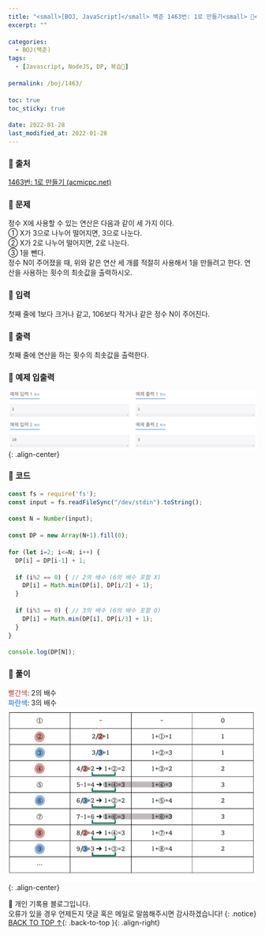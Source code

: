 ```yaml
---
title: "<small>[BOJ, JavaScript]</small> 백준 1463번: 1로 만들기<small> 🖤</small>"
excerpt: ""

categories:
  - BOJ(백준)
tags:
  - [Javascript, NodeJS, DP, 복습🖤]

permalink: /boj/1463/

toc: true
toc_sticky: true
 
date: 2022-01-28
last_modified_at: 2022-01-28
---
```


### 📌 출처

  [1463번: 1로 만들기 (acmicpc.net)](https://www.acmicpc.net/problem/1463)

### 📌 문제

  정수 X에 사용할 수 있는 연산은 다음과 같이 세 가지 이다.  
    ① X가 3으로 나누어 떨어지면, 3으로 나눈다.  
    ② X가 2로 나누어 떨어지면, 2로 나눈다.  
    ③ 1을 뺀다.  
  정수 N이 주어졌을 때, 위와 같은 연산 세 개를 적절히 사용해서 1을 만들려고 한다. 연산을 사용하는 횟수의 최솟값을 출력하시오.

### 📌 입력 

  첫째 줄에 1보다 크거나 같고, 106보다 작거나 같은 정수 N이 주어진다.

### 📌 출력

  첫째 줄에 연산을 하는 횟수의 최솟값을 출력한다.

### 📌 예제 입출력

  <img src="/assets/images/posts_img/boj/1463_1.png">{: .align-center}

### 📌 코드

  ```jsx
  const fs = require('fs');
  const input = fs.readFileSync("/dev/stdin").toString();

  const N = Number(input);

  const DP = new Array(N+1).fill(0);

  for (let i=2; i<=N; i++) {
    DP[i] = DP[i-1] + 1;

    if (i%2 == 0) { // 2의 배수 (6의 배수 포함 X)
      DP[i] = Math.min(DP[i], DP[i/2] + 1);
    }

    if (i%3 == 0) { // 3의 배수 (6의 배수 포함 O)
      DP[i] = Math.min(DP[i], DP[i/3] + 1);	
    }
  }

  console.log(DP[N]); 
  ```

### 📌 풀이

  <span style="color:#C0392B">빨간색</span>: 2의 배수  
  <span style="color:#006CD4">파란색</span>: 3의 배수
  <img src="/assets/images/posts_img/boj/1463_2.png" width="550">{: .align-center}

📓 개인 기록용 블로그입니다.  
오류가 있을 경우 언제든지 댓글 혹은 메일로 말씀해주시면 감사하겠습니다!
{: .notice}
[BACK TO TOP ↑](#){: .back-to-top }{: .align-right}